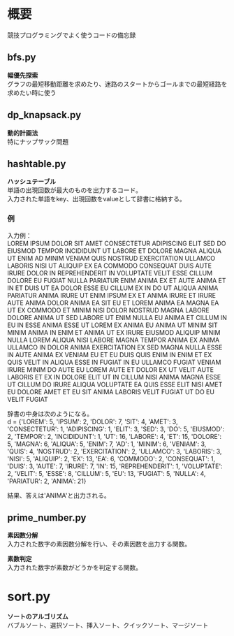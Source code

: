 # 概要
競技プログラミングでよく使うコードの備忘録  

## bfs.py
**幅優先探索**  
グラフの最短移動距離を求めたり、迷路のスタートからゴールまでの最短経路を求めたい時に使う  

## dp_knapsack.py
**動的計画法**  
特にナップサック問題  

## hashtable.py
**ハッシュテーブル**  
単語の出現回数が最大のものを出力するコード。  
入力された単語をkey、出現回数をvalueとして辞書に格納する。  
  
### 例
入力例：  
LOREM IPSUM DOLOR SIT AMET CONSECTETUR ADIPISCING ELIT SED DO EIUSMOD TEMPOR INCIDIDUNT UT LABORE ET DOLORE MAGNA ALIQUA UT ENIM AD MINIM VENIAM QUIS NOSTRUD EXERCITATION ULLAMCO LABORIS NISI UT ALIQUIP EX EA COMMODO CONSEQUAT DUIS AUTE IRURE DOLOR IN REPREHENDERIT IN VOLUPTATE VELIT ESSE CILLUM DOLORE EU FUGIAT NULLA PARIATUR ENIM ANIMA EX ET AUTE ANIMA ET IN ET DUIS UT EA DOLOR ESSE EU CILLUM EX IN DO UT ALIQUA ANIMA PARIATUR ANIMA IRURE UT ENIM IPSUM EX ET ANIMA IRURE ET IRURE AUTE ANIMA DOLOR ANIMA EA SIT EU ET LOREM ANIMA EA MAGNA EA UT EX COMMODO ET MINIM NISI DOLOR NOSTRUD MAGNA LABORE DOLORE ANIMA UT SED LABORE UT ENIM NULLA EU ANIMA ET CILLUM IN EU IN ESSE ANIMA ESSE UT LOREM EX ANIMA EU ANIMA UT MINIM SIT MINIM ANIMA IN ENIM ET ANIMA UT EX IRURE EIUSMOD ALIQUIP MINIM NULLA LOREM ALIQUA NISI LABORE MAGNA TEMPOR ANIMA EX ANIMA ULLAMCO IN DOLOR ANIMA EXERCITATION EX SED MAGNA NULLA ESSE IN AUTE ANIMA EX VENIAM EU ET EU DUIS QUIS ENIM IN ENIM ET EX QUIS VELIT IN ALIQUA ESSE IN FUGIAT IN EU ULLAMCO FUGIAT VENIAM IRURE MINIM DO AUTE EU LOREM AUTE ET DOLOR EX UT VELIT AUTE LABORIS ET EX IN DOLORE ELIT UT IN CILLUM NISI ANIMA MAGNA ESSE UT CILLUM DO IRURE ALIQUA VOLUPTATE EA QUIS ESSE ELIT NISI AMET EU DOLORE AMET ET EU SIT ANIMA LABORIS VELIT FUGIAT UT DO EU VELIT FUGIAT  
  
辞書の中身は次のようになる。  
d = {'LOREM': 5, 'IPSUM': 2, 'DOLOR': 7, 'SIT': 4, 'AMET': 3, 'CONSECTETUR': 1, 'ADIPISCING': 1, 'ELIT': 3, 'SED': 3, 'DO': 5, 'EIUSMOD': 2, 'TEMPOR': 2, 'INCIDIDUNT': 1, 'UT': 16, 'LABORE': 4, 'ET': 15, 'DOLORE': 5, 'MAGNA': 6, 'ALIQUA': 5, 'ENIM': 7, 'AD': 1, 'MINIM': 6, 'VENIAM': 3, 'QUIS': 4, 'NOSTRUD': 2, 'EXERCITATION': 2, 'ULLAMCO': 3, 'LABORIS': 3, 'NISI': 5, 'ALIQUIP': 2, 'EX': 13, 'EA': 6, 'COMMODO': 2, 'CONSEQUAT': 1, 'DUIS': 3, 'AUTE': 7, 'IRURE': 7, 'IN': 15, 'REPREHENDERIT': 1, 'VOLUPTATE': 2, 'VELIT': 5, 'ESSE': 8, 'CILLUM': 5, 'EU': 13, 'FUGIAT': 5, 'NULLA': 4, 'PARIATUR': 2, 'ANIMA': 21}  
  
結果、答えは'ANIMA'と出力される。  

## prime_number.py
**素因数分解**  
入力された数字の素因数分解を行い、その素因数を出力する関数。  

**素数判定**  
入力された数字が素数がどうかを判定する関数。  

# sort.py
**ソートのアルゴリズム**  
バブルソート、選択ソート、挿入ソート、クイックソート、マージソート  